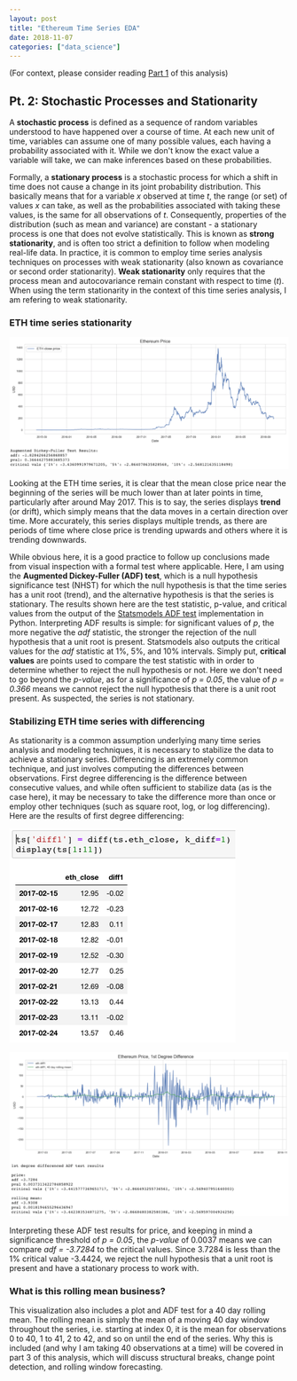 ```yaml
---
layout: post
title: "Ethereum Time Series EDA"
date: 2018-11-07
categories: ["data_science"]
---
```

(For context, please consider reading [Part 1](https://bmcguckin.com/data_science/2018/11/01/Ethereum-Time-Series-EDA-Pt1.html) of this analysis)
## Pt. 2: Stochastic Processes and Stationarity<br>
A **stochastic process** is defined as a sequence of random variables understood to have happened over a course of time. At each new unit of time, variables can assume one of many possible values, each having a probability associated with it. While we don't know the exact value a variable will take, we can make inferences based on these probabilities.

Formally, a **stationary process** is a stochastic process for which a shift in time does not cause a change in its joint probability distribution. This basically means that for a variable *x* observed at time *t*, the range (or set) of values *x* can take, as well as the probabilities associated with taking these values, is the same for all observations of *t*. Consequently, properties of the distribution (such as mean and variance) are constant - a stationary process is one that does not evolve statistically. This is known as **strong stationarity**, and is often too strict a definition to follow when modeling real-life data. In practice, it is common to employ time series analysis techniques on processes with weak stationarity (also known as covariance or second order stationarity). **Weak stationarity** only requires that the process mean and autocovariance remain constant with respect to time (*t*). When using the term stationarity in the context of this time series analysis, I am refering to weak stationarity.

### ETH time series stationarity

![eth_ts](https://raw.githubusercontent.com/brianmcguckin/brianmcguckin.github.io/master/images/eth_ts.png 'eth_ts')

Looking at the ETH time series, it is clear that the mean close price near the beginning of the series will be much lower than at later points in time, particularly after around May 2017. This is to say, the series displays **trend** (or drift), which simply means that the data moves in a certain direction over time. More accurately, this series displays multiple trends, as there are periods of time where close price is trending upwards and others where it is trending downwards.

While obvious here, it is a good practice to follow up conclusions made from visual inspection with a formal test where applicable. Here, I am using the **Augmented Dickey-Fuller (ADF) test**, which is a null hypothesis significance test (NHST) for which the null hypothesis is that the time series has a unit root (trend), and the alternative hypothesis is that the series is stationary. The results shown here are the test statistic, p-value, and critical values from the output of the [Statsmodels ADF test](https://www.statsmodels.org/dev/generated/statsmodels.tsa.stattools.adfuller.html) implementation in Python. Interpreting ADF results is simple: for significant values of *p*, the more negative the *adf* statistic, the stronger the rejection of the null hypothesis that a unit root is present. Statsmodels also outputs the critical values for the *adf* statistic at 1%, 5%, and 10% intervals. Simply put, **critical values** are points used to compare the test statistic with in order to determine whether to reject the null hypothesis or not. Here we don't need to go beyond the *p-value*, as for a significance of *p = 0.05*, the value of *p = 0.366* means we cannot reject the null hypothesis that there is a unit root present. As suspected, the series is not stationary.

### Stabilizing ETH time series with differencing
As stationarity is a common assumption underlying many time series analysis and modeling techniques, it is necessary to stabilize the data to achieve a stationary series. Differencing is an extremely common technique, and just involves computing the differences between observations. First degree differencing is the difference between consecutive values, and while often sufficient to stabilize data (as is the case here), it may be necessary to take the difference more than once or employ other techniques (such as square root, log, or log differencing). Here are the results of first degree differencing:

![ts_diff](https://raw.githubusercontent.com/brianmcguckin/brianmcguckin.github.io/master/images/ts_diff.png 'ts_diff1')

![ts_stationarity](https://raw.githubusercontent.com/brianmcguckin/brianmcguckin.github.io/master/images/ts_stationarity.png 'ts_stationarity')

Interpreting these ADF test results for price, and keeping in mind a significance threshold of *p = 0.05*, the *p-value* of 0.0037 means we can compare *adf = -3.7284* to the critical values. Since 3.7284 is less than the 1% critical value -3.4424, we reject the null hypothesis that a unit root is present and have a stationary process to work with.

### What is this rolling mean business?

This visualization also includes a plot and ADF test for a 40 day rolling mean. The rolling mean is simply the mean of a moving 40 day window throughout the series, i.e. starting at index 0, it is the mean for observations 0 to 40, 1 to 41, 2 to 42, and so on until the end of the series. Why this is included (and why I am taking 40 observations at a time) will be covered in part 3 of this analysis, which will discuss structural breaks, change point detection, and rolling window forecasting.
